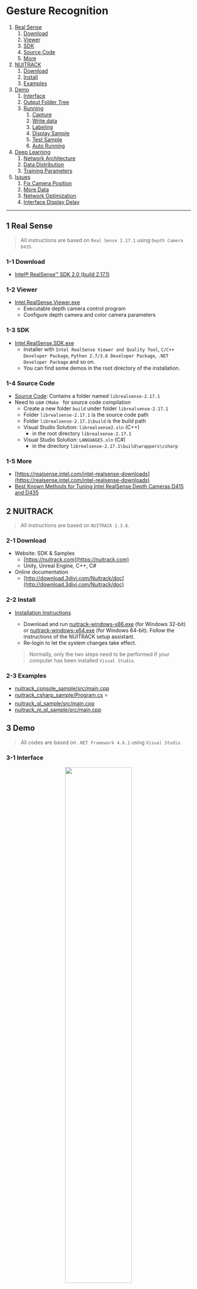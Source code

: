 # Gesture Recognition

1.  [Real Sense](#1-Real-Sense)
    1.  [Download](#1-1-Download)
    2.  [Viewer](#1-2-Viewer)
    3.  [SDK](#1-3-SDK)
    4.  [Source Code](#1-4-Source-Code)
    5.  [More](#1-5-More)
2.  [NUITRACK](#2-NUITRACK)
    1.  [Download](#2-1-Download)
    2.  [Install](#2-2-Install)
    3.  [Examples](#2-3-Examples)
3.  [Demo](#3-Demo)
    1.  [Interface](#3-1-Interface)
    2.  [Output Folder Tree](#3-2-Output-Folder-Tree)
    3.  [Running](#3-3-Running)
        1.  [Capture](#3-3-1-Capture)
        2.  [Write data](#3-3-2-Write-data)
        3.  [Labeling](#3-3-3-Labeling)
        4.  [Display Sample](#3-3-4-Display-Sample)
        5.  [Test Sample](#3-3-5-Test-Sample)
        6.  [Auto Running](#3-3-6-Auto-Running)
4.  [Deep Learning](#4-Deep-Learning)
    1.  [Network Architecture](#4-1-Network-Architecture)
    2.  [Data Distribution](#4-2-Data-Distribution)
    3.  [Training Parameters](#4-3-Training-Parameters)
5.  [Issues](#5-Issues)
    1.  [Fix Camera Position](#5-1-Fix-Camera-Position)
    2.  [More Data](#5-2-More-Data)
    3.  [Network Optimization](#5-3-Network-Optimization)
    4.  [Interface Display Delay](#5-4-Interface-Display-Delay)



---



## 1 Real Sense

>   All instructions are based on `Real Sense 2.17.1` using `Depth Camera D435`. 
>

### 1-1 Download

-   [Intel® RealSense™ SDK 2.0 (build 2.17.1)](https://github.com/IntelRealSense/librealsense/releases/tag/v2.17.1)

### 1-2 Viewer

-   [Intel.RealSense.Viewer.exe](https://github.com/IntelRealSense/librealsense/releases/download/v2.17.1/Intel.RealSense.Viewer.exe)
    -   Executable depth camera control program
    -   Configure depth camera and color camera parameters

### 1-3 SDK

-   [Intel.RealSense.SDK.exe](https://github.com/IntelRealSense/librealsense/releases/download/v2.17.1/Intel.RealSense.SDK.exe)
    -   Installer with `Intel RealSense Viewer and Quality Tool`, `C/C++ Developer Package`, `Python 2.7/3.6 Developer Package`, `.NET Developer Package` and so on.
    -   You can find some demos in the root directory of the installation.

### 1-4 Source Code

-   [Source Code](https://github.com/IntelRealSense/librealsense/archive/v2.17.1.zip): Contains a folder named `librealsense-2.17.1`
-   Need to use `CMake ` for source code compilation
    -   Create a new folder `build` under folder `librealsense-2.17.1`
    -   Folder `librealsense-2.17.1` is the source code path
    -   Folder `librealsense-2.17.1\build` is the build path
    -   Visual Studio Solution: `librealsense2.sln` (C++)
        -   in the root directory `librealsense-2.17.1`
    -   Visual Studio Solution: `LANGUAGES.sln` (C#)
        -   in the directory `librealsense-2.17.1\build\wrappers\csharp`

### 1-5 More

-   [https://realsense.intel.com/intel-realsense-downloads](https://realsense.intel.com/intel-realsense-downloads)
-   [Best Known Methods for Tuning Intel RealSense Depth Cameras D415 and D435](https://www.intel.com/content/dam/support/us/en/documents/emerging-technologies/intel-realsense-technology/BKMs_Tuning_RealSense_D4xx_Cam.pdf)



## 2 NUITRACK

>   All instructions are based on `NUITRACK 1.3.8`. 

### 2-1 Download

-   Website: SDK & Samples
    -   [https://nuitrack.com](https://nuitrack.com)
    -   Unity, Unreal Engine, C++, C#
-   Online documentation
    -   [http://download.3divi.com/Nuitrack/doc](http://download.3divi.com/Nuitrack/doc)

### 2-2 Install

-   [Installation Instructions ](http://download.3divi.com/Nuitrack/doc/Installation_page.html)

    -   Download and run [nuitrack-windows-x86.exe](http://download.3divi.com/Nuitrack/platforms/nuitrack-windows-x86.exe) (for Windows 32-bit) or [nuitrack-windows-x64.exe](http://download.3divi.com/Nuitrack/platforms/nuitrack-windows-x64.exe) (for Windows 64-bit). Follow the instructions of the NUITRACK setup assistant. 
    -   Re-login to let the system changes take effect. 

    >   Normally, only the two steps need to be performed if your computer has been installed `Visual Studio`.

### 2-3 Examples

-   [nuitrack_console_sample/src/main.cpp](http://download.3divi.com/Nuitrack/doc/nuitrack_console_sample_2src_2main_8cpp-example.html)
-   [nuitrack_csharp_sample/Program.cs](http://download.3divi.com/Nuitrack/doc/nuitrack_csharp_sample_2Program_8cs-example.html) :star:
-   [nuitrack_gl_sample/src/main.cpp](http://download.3divi.com/Nuitrack/doc/nuitrack_gl_sample_2src_2main_8cpp-example.html)
-   [nuitrack_ni_gl_sample/src/main.cpp](http://download.3divi.com/Nuitrack/doc/nuitrack_ni_gl_sample_2src_2main_8cpp-example.html)



## 3 Demo

>   All codes are based on `.NET Framework 4.6.1` using `Visual Studio`.

### 3-1 Interface

<div align = center>
    <img src = "img/Interface1.png", width = "60%"/>
</div>

-   ①: Display the color image and the skeleton data with red square dots.
-   ②: Display the judged gesture: `Standing`, `Sitting`, `Walking`, `StandUp`, `SitDown`, `TurnBack`.
-   ③: Display the skeleton data, 25 points (XYZ, 75 float data) per frame.
-   ④: The main control
    -   `Grab`: Start or stop the camera grab.
    -   `Write`: Enabled or disabled write skeleton data.
    -   `Auto`: Enabled or disabled recognize the gesture automatically.
    -   `FPS`: Frame per second, also timer grab interval equals `1000.0 / FPS`.
    -   `W`: The width of image, read only.
    -   `H`: The height of image, read only.
-   ⑤: Load and test `.pb` model
    -   `Load`: Load a `.pb` model.
    -   `Test`: Test a sample using the loaded model.
-   ⑥: Output window, not used yet.

<div align = center>
    <img src = "img/Interface2.png", width = "60%"/>
</div>

-   ⑦: Display the skeleton data index. The small flag indicates that the data under the index is valid. 
-   ⑧: Load and config data.
    -   `Load`: Select a `.txt` file, see [3-2 Output Folder Tree](#3-2-Output-Folder-Tree) for more instructions.
    -   Combine data: 
        -   `1st number` indicates that the data of each 60 frames is combined into one sample.
        -   `2nd number` indicates that overlaps the data of 30 frames between every two samples.
-   ⑨: Search and select data.
    -   `Search`: Search and display the images of the sample.
    -   `Auto`: Auto select the next batch images, `batchSize = CombineData(1st number)`.
    -   `▶`: Display the select data and images.
    -   `Delay`: The delay time of display image.
    -   `Dlt`: Delete useless images after labeling.
-   ⑩: Labeling, 3 buttons per label.
    -   `1st button`: Write label data. 
    -   `2nd button`: Open label folder.
    -   `3rd button`: Display label sample.

### 3-2 Output Folder Tree

```mermaid
graph TD
	A(Application.StartupPath)
	B1(Model: Save the pb model)
	B2(Output: Save the skeleton data)
	C0(Model Files: yyyy-MM-dd HH-mm-ss.pb)
	D0(All: Save the skeleton data)
	Dx(yyyy-MM-dd HH-mm-ss: Save the skeleton data)
	E1(Images: Images for each label)
	E2(Labels: Txt and md files for each label)
	E3(Data Infos: Data.txt)
	
	A --> B1
	A --> B2
	B1 --> C0
	B2 --> D0
	B2 --> Dx
	D0 --> E1
	D0 --> E2
	D0 --> E3
	Dx --> E1
	Dx --> E2
	Dx --> E3
```

### 3-3 Running

#### 3-3-1 Capture

-   Make sure the computer is connected to the depth camera. 
-   Click `Grab` button, the images will be displayed in real time.  

#### 3-3-2 Write data

-   Click `Write` button, the folder will be created under the `Output` folder with the format of current time `yyyy-MM-dd HH-mm-ss` as the folder name. For example, creating a folder named `2019-01-10 10-40-54`. 
-   Further, in the `2019-01-10 10-40-54` folder, two folder named `Images` and `Labels` are created and a txt file named `Data` is generated. 
    -   `Images`: The color image with the joint position of the body using square red dots. 
    -   `Labels`: Txt and md files for each label.
    -   `Data.txt`: The information of the skeleton data. Normally, only the word `Skeleton data (X, Y, Z) * 25 points. `. 
-   Click `Grab` button to capture image, at the same time, write images and data. Which one of the `Grab` button and the `Write` button is pressed first, there is no requirement for use.

#### 3-3-3 Labeling

-   After writing the data, stop `Grab` and `Write`, switch to interface 2, click the `Load Data` button, and select the `data.txt` file under the selected folder.
-   In the interface ⑦, all the skeleton data lists under the selected folder are displayed. The small flag indicates that the data under the index is valid. 
-   Next, you need to select enough continuous data manually, or use the `Auto` button to let the program  select the data automatically. 
-   While you select the data, Interface ① will display the images, determine the current gesture manually based on the image information, and click the corresponding `1st button` in interface ⑩. after that, a sample will be automatically saved.

#### 3-3-4 Display Sample

-   Same as `labeling`, click the `Load Data` button, and select the `data.txt` file under the selected folder.
-   Click the corresponding `2nd button` in interface ⑩, the program will automatically open the save path of the selected label's sample.
-   Click the corresponding `3rd button` in interface ⑩, the program will automatically display the images of the selected sample in interface ①.

#### 3-3-5 Test Sample

-   Click the `Load` button in interface ⑤ and select the `.pb` model file to be tested. 
-   The first call to the model requires 3000ms to run, and the next run is less than 10ms. I do not know why. So when I load the model, I will call the model once to ensure that it will not time out when it is running automatically.
-   Click the `Test` button in interface ⑤ and select a sample, then the result will be displayed in ②. 

#### 3-3-6 Auto Running

-   Click the `Auto` button in interface ④, the program will automatically load the preset model, the model path can be modified by the `m_PB_URL` variable.
-   Click `Grab` button. 
-   Start your performance. 



## 4 Deep Learning

>   All codes are based on `Python 3.6.7 64-bit (TendorFlow)` using `Visual Studio Code`.

### 4-1 Network Architecture

A DNN(Deep Neural Network) architecture. (Multilayer perceptron 多层感知器)

```python
def dnn_5(inputs, num_classes=6, is_training=True, dropout_keep_prob=0.8, reuse=tf.AUTO_REUSE, scope='dnn_5'):
    ''' A DNN architecture with 4 hidden layers. 

        input --> (hidden layer) x 4 --> output

        hidden_layer_notes = [4096, 1024, 256, 64]
        1 x 4500 --> 1 x 4096 --> 1 x 1024 --> 1 x 256 --> 1 x 64 --> 1 x num_output

        Args:
            inputs           : The input data sets whose shape likes [1 x 4500]. 
            num_classes      : The number of output classes. 
            is_training      : Is training, if yes, it will ignore dropout_keep_prob.  
            dropout_keep_prob: The value of dropout parameter. 
            reuse            : 
            scope            :

        Return:
            net: The output of the net which do not input tf.nn.softmax. 

        Raise:

    '''
    with tf.variable_scope(scope, 'dnn_5', [inputs], reuse=reuse):
        ### hidden_layer_notes
        hidden_layer_notes = [4096, 1024, 256, 64]

        ### 1: hidden layer 1
        # 1 x 4500 --> 1 x 4096
        with tf.variable_scope('hidden1'):
            net = slim.fully_connected(inputs, hidden_layer_notes[0], scope='fc')
            net = slim.dropout(net, dropout_keep_prob, is_training=is_training, scope='dropout')
            
        ### 2: hidden layer 2
        # 1 x 4096 --> 1 x 1024
        with tf.variable_scope('hidden2'):
            net = slim.fully_connected(net, hidden_layer_notes[1], scope='fc')
            net = slim.dropout(net, dropout_keep_prob, is_training=is_training, scope='dropout')

        ### 3: hidden layer 3
        # 1 x 1024 --> 1 x 256
        with tf.variable_scope('hidden3'):
            net = slim.fully_connected(net, hidden_layer_notes[2], scope='fc')
            net = slim.dropout(net, dropout_keep_prob, is_training=is_training, scope='dropout')

        ### 4: hidden layer 4
        # 1 x 256 --> 1 x 64
        with tf.variable_scope('hidden4'):
            net = slim.fully_connected(net, hidden_layer_notes[3], scope='fc')
            net = slim.dropout(net, dropout_keep_prob, is_training=is_training, scope='dropout')
            
        ### 5: output layer
        # 1 x 64 --> 1 x num_classes
        with tf.variable_scope('output'):
            net = slim.fully_connected(net, num_classes, activation_fn=None, scope='fc')

        ### return
        return net
```

### 4-2 Data Distribution

|       | Standing | Sitting | Walking | StandUp | SitDown | TurnBack | All  |
| :---: | :------: | :-----: | :-----: | :-----: | :-----: | :------: | :--: |
| train |   227    |   229   |   135   |   193   |   194   |   150    | 1128 |
|  vld  |    0     |    0    |    0    |    0    |    0    |    0     |  0   |
| test  |    51    |   70    |   30    |   43    |   57    |    30    | 281  |
|  All  |   278    |   299   |   165   |   236   |   251   |   180    | 1409 |

### 4-3 Training Parameters

```
# ----------------------------------------------------------------------- #
# ------------------------ Run net at 2018-12-19 ------------------------ #
# ----------------------------------------------------------------------- #
# ---------------- train_step: 15000
# ---------------- batch_size: 32
# ---------------- learning_rate: 0.0001
# ---------------- dropout_keep_prob: 1.0

# ---------------- Test accuracy: 93.5943 %
```



## 5 Issues

### 5-1 Fix Camera Position

>   In my current experiment, the height of the camera is about 75 cm, and the angle of the camera is horizontal forward. All data collected is based on this premise.
>
>   This causes the gesture recognition result to deteriorate when the camera height or the camera angle is changed. 
>
>   For example, when raising the height of the camera, `Standing` is easily judged as `Sitting`.

-   I think the initial work should be to determine where the camera is installed.
-   Fix camera position, like fixing the camera to the corner of the ceiling of the room, which can make sure the field of view to cover the entire room.
-   Or calibration of the relative position between the camera and the human body (20190130).

### 5-2 More Data

>   Now, I only have 1409 samples. For deep learning, this number is too small.

-   The XYZ coordinates of some joints are always `(0, 0, 0)`, but I do not know why. 
-   I suggest finding more people and collecting more data after fixing the camera.

### 5-3 Network Optimization

>   I combine 60 frames of images with 25 points (75 float numbers) per frame, so 4500 float numbers are combined into a vector sample. 

-   The composition of the sample needs to be optimized. 
-   May be able to form a two-dimensional matrix, then you can use convolution. 

>   The network architecture is based on `Multilayer Perceptron`. 

-   It is the simplest network, so there is still a lot of optimization space.

### 5-4 Interface Display Delay

>   In the automatic running state, the gesture name displayed on interface ② has obvious delay.

-   Demo program bug, I will fix it as soon as possible. 





















